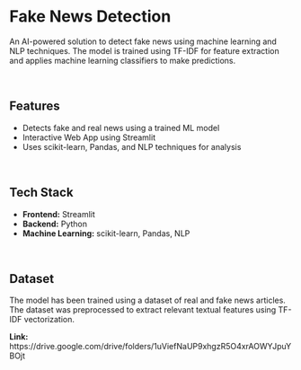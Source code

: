 <h1>Fake News Detection</h1>
<p>An AI-powered solution to detect fake news using machine learning and NLP techniques. 
  The model is trained using TF-IDF for feature extraction and applies machine learning classifiers to make predictions.</p><br/>
<h2>Features</h2>
<ul>
  <li>Detects fake and real news using a trained ML model</li>
  <li>Interactive Web App using Streamlit</li>
  <li>Uses scikit-learn, Pandas, and NLP techniques for analysis</li>
</ul>
<br/>
<h2>Tech Stack</h2>
<ul>
  <li><b>Frontend:</b> Streamlit</li>
  <li><b>Backend:</b> Python</li>
  <li><b>Machine Learning:</b> scikit-learn, Pandas, NLP</li>
</ul>
<br/>
<h2>Dataset</h2>
<p>The model has been trained using a dataset of real and fake news articles. The dataset was preprocessed to extract relevant textual features using TF-IDF vectorization.</p>
<p><b>Link: </b>https://drive.google.com/drive/folders/1uViefNaUP9xhgzR5O4xrAOWYJpuYBOjt</p>
